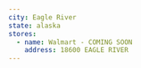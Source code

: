 ```yaml
---
city: Eagle River
state: alaska
stores:
  - name: Walmart - COMING SOON
    address: 18600 EAGLE RIVER
---
```

